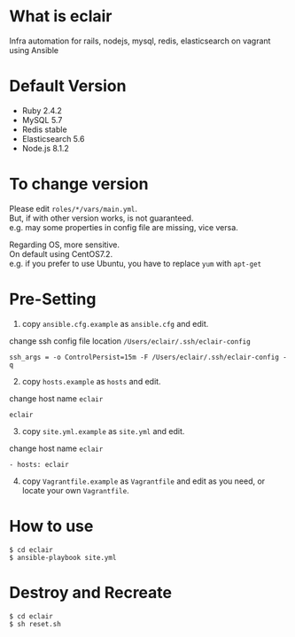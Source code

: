 # What is eclair
Infra automation for rails, nodejs, mysql, redis, elasticsearch on vagrant using Ansible

# Default Version

- Ruby 2.4.2
- MySQL 5.7
- Redis stable
- Elasticsearch 5.6
- Node.js 8.1.2

# To change version
Please edit `roles/*/vars/main.yml`.<br>
But, if with other version works, is not guaranteed.<br>
e.g. may some properties in config file are missing, vice versa.<br>

Regarding OS, more sensitive.<br>
On default using CentOS7.2.<br>
e.g. if you prefer to use Ubuntu, you have to replace `yum` with `apt-get`<br>

# Pre-Setting

1. copy `ansible.cfg.example` as `ansible.cfg` and edit.

change ssh config file location `/Users/eclair/.ssh/eclair-config`

```
ssh_args = -o ControlPersist=15m -F /Users/eclair/.ssh/eclair-config -q
```

2. copy `hosts.example` as `hosts` and edit.

change host name `eclair`

```
eclair
```

3. copy `site.yml.example` as `site.yml` and edit.

change host name `eclair`

```
- hosts: eclair
```

4. copy `Vagrantfile.example` as `Vagrantfile` and edit as you need, or locate your own `Vagrantfile`.

# How to use

```
$ cd eclair
$ ansible-playbook site.yml
```

# Destroy and Recreate

```
$ cd eclair
$ sh reset.sh
```
